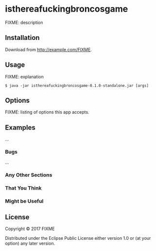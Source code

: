 # isthereafuckingbroncosgame

FIXME: description

## Installation

Download from http://example.com/FIXME.

## Usage

FIXME: explanation

    $ java -jar isthereafuckingbroncosgame-0.1.0-standalone.jar [args]

## Options

FIXME: listing of options this app accepts.

## Examples

...

### Bugs

...

### Any Other Sections
### That You Think
### Might be Useful

## License

Copyright © 2017 FIXME

Distributed under the Eclipse Public License either version 1.0 or (at
your option) any later version.
